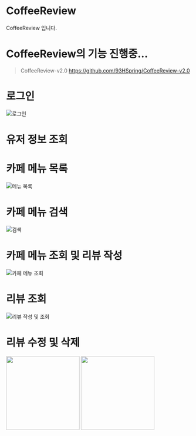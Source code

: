 # CoffeeReview
CoffeeReview 입니다.

# CoffeeReview의 기능  진행중...
> CoffeeReview-v2.0
> https://github.com/93HSpring/CoffeeReview-v2.0


로그인
======

![로그인](https://user-images.githubusercontent.com/52192543/97356665-f0b17c00-18db-11eb-80f6-6d777fd0cc3c.png)


유저 정보 조회
==============


카페 메뉴 목록
=============

![메뉴 목록](https://user-images.githubusercontent.com/52192543/97356235-4fc2c100-18db-11eb-9658-5ae7940e376a.png)


카페 메뉴 검색
=============

![검색](https://user-images.githubusercontent.com/52192543/97356675-f27b3f80-18db-11eb-85d0-edb54d510169.png)


카페 메뉴 조회 및 리뷰 작성
==========================

![카페 메뉴 조회](https://user-images.githubusercontent.com/52192543/97356917-4f76f580-18dc-11eb-9cb4-5dd7f9d66de1.png)


리뷰 조회
========

![리뷰 작성 및 조회](https://user-images.githubusercontent.com/52192543/97356679-f313d600-18db-11eb-9808-2ecdf6373195.png)


리뷰 수정 및 삭제
=================
<div>
  <img width="200" src="https://user-images.githubusercontent.com/52192543/97356690-f4dd9980-18db-11eb-8912-89feb8ec0ef4.png">
  <img width="200" src="https://user-images.githubusercontent.com/52192543/97356686-f4450300-18db-11eb-8e69-6ebb094d6281.png">
</div>
